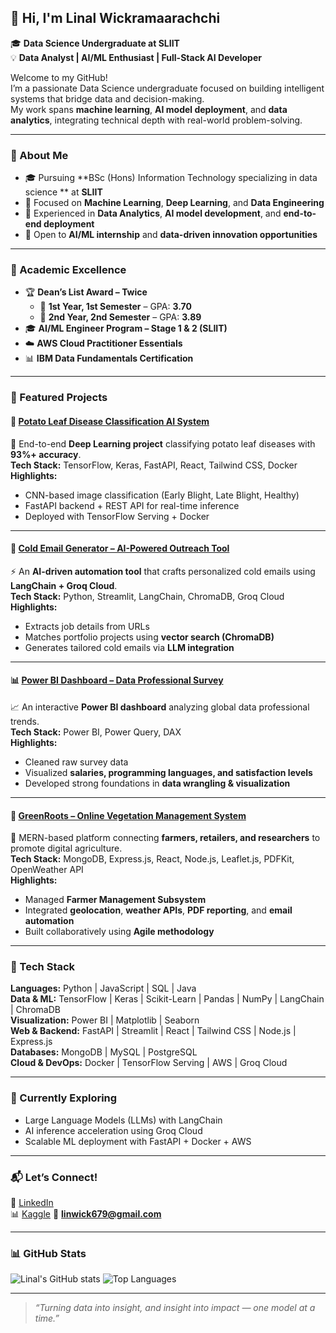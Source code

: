 
## 👋 Hi, I'm Linal Wickramaarachchi  

🎓 **Data Science Undergraduate at SLIIT**  
💡 **Data Analyst | AI/ML Enthusiast | Full-Stack AI Developer**

Welcome to my GitHub!  
I’m a passionate Data Science undergraduate focused on building intelligent systems that bridge data and decision-making.  
My work spans **machine learning**, **AI model deployment**, and **data analytics**, integrating technical depth with real-world problem-solving.

---

### 🚀 About Me
- 🎓 Pursuing **BSc (Hons) Information Technology specializing in data science ** at **SLIIT**
- 🧠 Focused on **Machine Learning**, **Deep Learning**, and **Data Engineering**
- 💼 Experienced in **Data Analytics**, **AI model development**, and **end-to-end deployment**
- 💬 Open to **AI/ML internship** and **data-driven innovation opportunities**

---

### 🏅 Academic Excellence
- 🏆 **Dean’s List Award – Twice**  
  - 🥇 **1st Year, 1st Semester** – GPA: **3.70**  
  - 🥈 **2nd Year, 2nd Semester** – GPA: **3.89**  
- 🎓 **AI/ML Engineer Program – Stage 1 & 2 (SLIIT)**  
- ☁️ **AWS Cloud Practitioner Essentials**  
- 📊 **IBM Data Fundamentals Certification**

---

### 🧠 Featured Projects

#### 🥔 [Potato Leaf Disease Classification AI System](https://github.com/LLWICK/-Potato_Disease_Classification_CNN.git)
🌱 End-to-end **Deep Learning project** classifying potato leaf diseases with **93%+ accuracy**.  
**Tech Stack:** TensorFlow, Keras, FastAPI, React, Tailwind CSS, Docker  
**Highlights:**
- CNN-based image classification (Early Blight, Late Blight, Healthy)  
- FastAPI backend + REST API for real-time inference  
- Deployed with TensorFlow Serving + Docker  

---

#### 📧 [Cold Email Generator – AI-Powered Outreach Tool](https://github.com/LLWICK/ColdEmailGenerator_genAI.git)
⚡ An **AI-driven automation tool** that crafts personalized cold emails using **LangChain + Groq Cloud**.  
**Tech Stack:** Python, Streamlit, LangChain, ChromaDB, Groq Cloud  
**Highlights:**
- Extracts job details from URLs  
- Matches portfolio projects using **vector search (ChromaDB)**  
- Generates tailored cold emails via **LLM integration**

---

#### 📊 [Power BI Dashboard – Data Professional Survey](https://github.com/LLWICK/Data_Professional_Survey-PowerBi-.git)
📈 An interactive **Power BI dashboard** analyzing global data professional trends.  
**Tech Stack:** Power BI, Power Query, DAX  
**Highlights:**
- Cleaned raw survey data  
- Visualized **salaries, programming languages, and satisfaction levels**  
- Developed strong foundations in **data wrangling & visualization**

---

#### 🌿 [GreenRoots – Online Vegetation Management System](https://github.com/LLWICK/GreenRoot.git)
🌾 MERN-based platform connecting **farmers, retailers, and researchers** to promote digital agriculture.  
**Tech Stack:** MongoDB, Express.js, React, Node.js, Leaflet.js, PDFKit, OpenWeather API  
**Highlights:**
- Managed **Farmer Management Subsystem**  
- Integrated **geolocation**, **weather APIs**, **PDF reporting**, and **email automation**  
- Built collaboratively using **Agile methodology**

---

### 🧰 Tech Stack
**Languages:** Python | JavaScript | SQL | Java  
**Data & ML:** TensorFlow | Keras | Scikit-Learn | Pandas | NumPy | LangChain | ChromaDB  
**Visualization:** Power BI | Matplotlib | Seaborn  
**Web & Backend:** FastAPI | Streamlit | React | Tailwind CSS | Node.js | Express.js  
**Databases:** MongoDB | MySQL | PostgreSQL  
**Cloud & DevOps:** Docker | TensorFlow Serving | AWS | Groq Cloud  

---

### 🌱 Currently Exploring
- Large Language Models (LLMs) with LangChain  
- AI inference acceleration using Groq Cloud  
- Scalable ML deployment with FastAPI + Docker + AWS  

---

### 📬 Let’s Connect!
💼 [LinkedIn](https://www.linkedin.com/in/linal-wickramaarachchi-b1b07b291/?trk=opento_sprofile_details)  
📊 [Kaggle](https://www.kaggle.com/linalwick)
📧 **linwick679@gmail.com**

---

### 📊 GitHub Stats
![Linal's GitHub stats](https://github-readme-stats.vercel.app/api?username=LLWICK&show_icons=true&theme=tokyonight)
![Top Languages](https://github-readme-stats.vercel.app/api/top-langs/?username=LLWICK&layout=compact&theme=tokyonight)

---

> _“Turning data into insight, and insight into impact — one model at a time.”_

